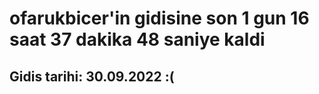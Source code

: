 # ofarukbicer'in gidisine son 1 gun 16 saat 37 dakika 48 saniye kaldi

## Gidis tarihi: 30.09.2022 :(